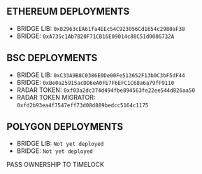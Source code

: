 ## ETHEREUM DEPLOYMENTS
* BRIDGE LIB: `0x82963cEA61fa4EEc54C923056Cd1654c2980aF38`
* BRIDGE: `0xA735c1Ab7B20F71CB16E09014c88C51d0086732A`

## BSC DEPLOYMENTS
* BRIDGE LIB: `0xC33A9B8C0386E0De00Fe513652F13b0C3bF5dF44`
* BRIDGE: `0xBe0a25915acDD6eA0FE7F6EFC1C68a6a79fF9110`
* RADAR TOKEN: `0xf03a2dc374d494fbe894563fe22ee544d826aa50`
* RADAR TOKEN MIGRATOR: `0xfd2b93ea4f7547eff73d08d889bedcc5164c1175`

## POLYGON DEPLOYMENTS
* BRIDGE LIB: `Not yet deployed`
* BRIDGE: `Not yet deployed`

PASS OWNERSHIP TO TIMELOCK
